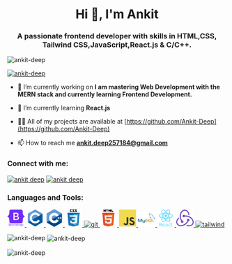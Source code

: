 <h1 align="center">Hi 👋, I'm Ankit </h1>
<h3 align="center">A passionate frontend developer with skills in HTML,CSS, Tailwind CSS,JavaScript,React.js & C/C++.</h3>

<p align="left"> <img src="https://komarev.com/ghpvc/?username=ankit-deep&label=Profile%20views&color=0e75b6&style=flat" alt="ankit-deep" /> </p>

<p align="left"> <a href="https://github.com/ryo-ma/github-profile-trophy"><img src="https://github-profile-trophy.vercel.app/?username=ankit-deep" alt="ankit-deep" /></a> </p>

- 🔭 I’m currently working on **I am mastering Web Development with the MERN stack and currently learning Frontend Development.**

- 🌱 I’m currently learning **React.js**

- 👨‍💻 All of my projects are available at [https://github.com/Ankit-Deep](https://github.com/Ankit-Deep)

- 📫 How to reach me **ankit.deep257184@gmail.com**

<h3 align="left">Connect with me:</h3>
<p align="left">
<a href="https://www.linkedin.com/in/ankit-deep-508b6b274/" target="blank"><img align="center" src="https://raw.githubusercontent.com/rahuldkjain/github-profile-readme-generator/master/src/images/icons/Social/linked-in-alt.svg" alt="ankit deep" height="30" width="40" /></a>
<a href="https://leetcode.com/u/Ankit-Deep/" target="blank"><img align="center" src="https://raw.githubusercontent.com/rahuldkjain/github-profile-readme-generator/master/src/images/icons/Social/leet-code.svg" alt="ankit deep" height="30" width="40" /></a>
</p>

<h3 align="left">Languages and Tools:</h3>
<p align="left"> <a href="https://getbootstrap.com" target="_blank" rel="noreferrer"> <img src="https://raw.githubusercontent.com/devicons/devicon/master/icons/bootstrap/bootstrap-plain-wordmark.svg" alt="bootstrap" width="40" height="40"/> </a>   <a href="https://www.cprogramming.com/" target="_blank" rel="noreferrer"> <img src="https://raw.githubusercontent.com/devicons/devicon/master/icons/c/c-original.svg" alt="c" width="40" height="40"/>   </a> <a href="https://www.w3schools.com/cpp/" target="_blank" rel="noreferrer"> <img src="https://raw.githubusercontent.com/devicons/devicon/master/icons/cplusplus/cplusplus-original.svg" alt="cplusplus" width="40" height="40"/> </a>   <a href="https://www.w3schools.com/css/" target="_blank" rel="noreferrer"> <img src="https://raw.githubusercontent.com/devicons/devicon/master/icons/css3/css3-original-wordmark.svg" alt="css3" width="40" height="40"/> </a>   <a href="https://git-scm.com/" target="_blank" rel="noreferrer"> <img src="https://www.vectorlogo.zone/logos/git-scm/git-scm-icon.svg" alt="git" width="40" height="40"/> </a> <a href="https://www.w3.org/html/" target="_blank" rel="noreferrer"> <img src="https://raw.githubusercontent.com/devicons/devicon/master/icons/html5/html5-original-wordmark.svg" alt="html5" width="40" height="40"/> </a> <a href="https://developer.mozilla.org/en-US/docs/Web/JavaScript" target="_blank" rel="noreferrer"> <img src="https://raw.githubusercontent.com/devicons/devicon/master/icons/javascript/javascript-original.svg" alt="javascript" width="40" height="40"/> </a> <a href="https://www.mysql.com/" target="_blank" rel="noreferrer"> <img src="https://raw.githubusercontent.com/devicons/devicon/master/icons/mysql/mysql-original-wordmark.svg" alt="mysql" width="40" height="40"/> </a> <a href="https://reactjs.org/" target="_blank" rel="noreferrer"> <img src="https://raw.githubusercontent.com/devicons/devicon/master/icons/react/react-original-wordmark.svg" alt="react" width="40" height="40"/> </a> <a href="https://redux.js.org" target="_blank" rel="noreferrer"> <img src="https://raw.githubusercontent.com/devicons/devicon/master/icons/redux/redux-original.svg" alt="redux" width="40" height="40"/> </a> <a href="https://tailwindcss.com/" target="_blank" rel="noreferrer"> <img src="https://www.vectorlogo.zone/logos/tailwindcss/tailwindcss-icon.svg" alt="tailwind" width="40" height="40"/> </a> </p>

<p><img align="left" src="https://github-readme-stats.vercel.app/api/top-langs?username=ankit-deep&show_icons=true&locale=en&layout=compact" alt="ankit-deep" /></p>

<p>&nbsp;<img align="center" src="https://github-readme-stats.vercel.app/api?username=ankit-deep&show_icons=true&locale=en" alt="ankit-deep" /></p>

<p><img align="center" src="https://github-readme-streak-stats.herokuapp.com/?user=ankit-deep&" alt="ankit-deep" /></p>
